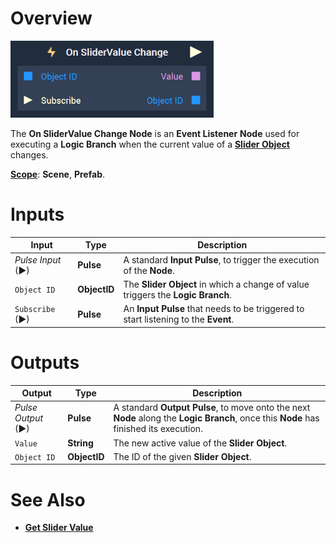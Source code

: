 # Overview

![The On SliderValue Change Node.](../../../.gitbook/assets/onslidervaluechangenode.png)

The **On SliderValue Change Node** is an **Event Listener** **Node** used for executing a **Logic Branch** when the current value of a [**Slider Object**](../../../objects-and-types/scene2d-objects/gui/slider.md) changes.

[**Scope**](../../overview.md#scopes): **Scene**, **Prefab**.


# Inputs

|Input|Type|Description|
|---|---|---|
|*Pulse Input* (►)|**Pulse**|A standard **Input Pulse**, to trigger the execution of the **Node**.|
|`Object ID`|**ObjectID**| The **Slider Object** in which a change of value triggers the **Logic Branch**.|
|`Subscribe` (►)|**Pulse**| An **Input Pulse** that needs to be triggered to start listening to the **Event**.  |

# Outputs

|Output|Type|Description|
|---|---|---|
|*Pulse Output* (►)|**Pulse**|A standard **Output Pulse**, to move onto the next **Node** along the **Logic Branch**, once this **Node** has finished its execution.|
|`Value`|**String**| The new active value of the **Slider Object**.|
|`Object ID`|**ObjectID**|The ID of the given **Slider Object**.|

# See Also

* [**Get Slider Value**](../../incari/object/getslidervalue.md)

